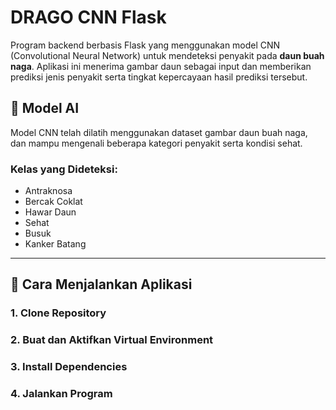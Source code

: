 ﻿# DRAGO CNN Flask

Program backend berbasis Flask yang menggunakan model CNN (Convolutional Neural Network) untuk mendeteksi penyakit pada **daun buah naga**. Aplikasi ini menerima gambar daun sebagai input dan memberikan prediksi jenis penyakit serta tingkat kepercayaan hasil prediksi tersebut.

## 🧠 Model AI

Model CNN telah dilatih menggunakan dataset gambar daun buah naga, dan mampu mengenali beberapa kategori penyakit serta kondisi sehat.

### Kelas yang Dideteksi:
- Antraknosa
- Bercak Coklat
- Hawar Daun
- Sehat
- Busuk
- Kanker Batang

---

## 🚀 Cara Menjalankan Aplikasi

### 1. Clone Repository
### 2. Buat dan Aktifkan Virtual Environment
### 3. Install Dependencies
### 4. Jalankan Program
